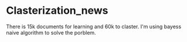 # Clasterization_news
There is 15k documents for learning and 60k to claster. I'm using bayess naive algorithm to solve the porblem.
